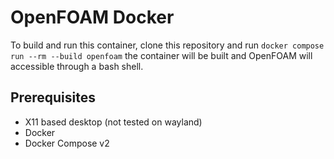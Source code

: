 # OpenFOAM Docker

To build and run this container, clone this repository and run `docker compose run --rm --build openfoam`
the container will be built and OpenFOAM will accessible through a bash shell.

## Prerequisites

-   X11 based desktop (not tested on wayland)
-   Docker
-   Docker Compose v2
